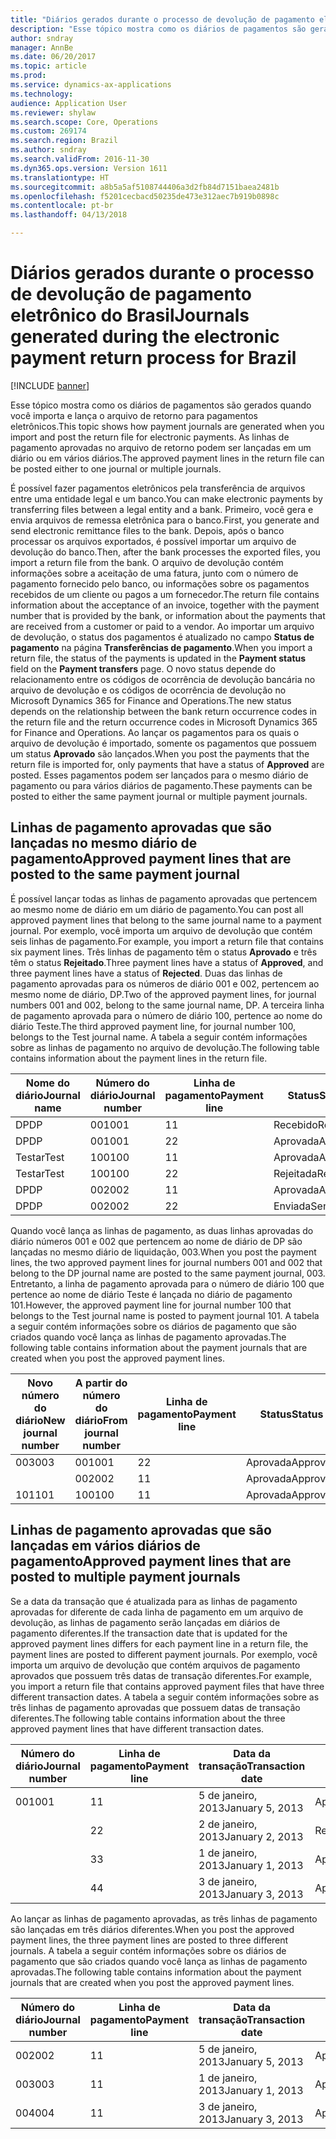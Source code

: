 ```yaml
---
title: "Diários gerados durante o processo de devolução de pagamento eletrônico do Brasil"
description: "Esse tópico mostra como os diários de pagamentos são gerados quando você importa e lança o arquivo de retorno para pagamentos eletrônicos. As linhas de pagamento aprovadas no arquivo de retorno podem ser lançadas em um diário ou em vários diários."
author: sndray
manager: AnnBe
ms.date: 06/20/2017
ms.topic: article
ms.prod: 
ms.service: dynamics-ax-applications
ms.technology: 
audience: Application User
ms.reviewer: shylaw
ms.search.scope: Core, Operations
ms.custom: 269174
ms.search.region: Brazil
ms.author: sndray
ms.search.validFrom: 2016-11-30
ms.dyn365.ops.version: Version 1611
ms.translationtype: HT
ms.sourcegitcommit: a8b5a5af5108744406a3d2fb84d7151baea2481b
ms.openlocfilehash: f5201cecbacd50235de473e312aec7b919b0898c
ms.contentlocale: pt-br
ms.lasthandoff: 04/13/2018

---
```


# <a name="journals-generated-during-the-electronic-payment-return-process-for-brazil"></a><span data-ttu-id="e3e9d-104">Diários gerados durante o processo de devolução de pagamento eletrônico do Brasil</span><span class="sxs-lookup"><span data-stu-id="e3e9d-104">Journals generated during the electronic payment return process for Brazil</span></span>

[!INCLUDE [banner](../includes/banner.md)]

<span data-ttu-id="e3e9d-105">Esse tópico mostra como os diários de pagamentos são gerados quando você importa e lança o arquivo de retorno para pagamentos eletrônicos.</span><span class="sxs-lookup"><span data-stu-id="e3e9d-105">This topic shows how payment journals are generated when you import and post the return file for electronic payments.</span></span> <span data-ttu-id="e3e9d-106">As linhas de pagamento aprovadas no arquivo de retorno podem ser lançadas em um diário ou em vários diários.</span><span class="sxs-lookup"><span data-stu-id="e3e9d-106">The approved payment lines in the return file can be posted either to one journal or multiple journals.</span></span>

<span data-ttu-id="e3e9d-107">É possível fazer pagamentos eletrônicos pela transferência de arquivos entre uma entidade legal e um banco.</span><span class="sxs-lookup"><span data-stu-id="e3e9d-107">You can make electronic payments by transferring files between a legal entity and a bank.</span></span> <span data-ttu-id="e3e9d-108">Primeiro, você gera e envia arquivos de remessa eletrônica para o banco.</span><span class="sxs-lookup"><span data-stu-id="e3e9d-108">First, you generate and send electronic remittance files to the bank.</span></span> <span data-ttu-id="e3e9d-109">Depois, após o banco processar os arquivos exportados, é possível importar um arquivo de devolução do banco.</span><span class="sxs-lookup"><span data-stu-id="e3e9d-109">Then, after the bank processes the exported files, you import a return file from the bank.</span></span> <span data-ttu-id="e3e9d-110">O arquivo de devolução contém informações sobre a aceitação de uma fatura, junto com o número de pagamento fornecido pelo banco, ou informações sobre os pagamentos recebidos de um cliente ou pagos a um fornecedor.</span><span class="sxs-lookup"><span data-stu-id="e3e9d-110">The return file contains information about the acceptance of an invoice, together with the payment number that is provided by the bank, or information about the payments that are received from a customer or paid to a vendor.</span></span> <span data-ttu-id="e3e9d-111">Ao importar um arquivo de devolução, o status dos pagamentos é atualizado no campo **Status de pagamento** na página **Transferências de pagamento**.</span><span class="sxs-lookup"><span data-stu-id="e3e9d-111">When you import a return file, the status of the payments is updated in the **Payment status** field on the **Payment transfers** page.</span></span> <span data-ttu-id="e3e9d-112">O novo status depende do relacionamento entre os códigos de ocorrência de devolução bancária no arquivo de devolução e os códigos de ocorrência de devolução no Microsoft Dynamics 365 for Finance and Operations.</span><span class="sxs-lookup"><span data-stu-id="e3e9d-112">The new status depends on the relationship between the bank return occurrence codes in the return file and the return occurrence codes in Microsoft Dynamics 365 for Finance and Operations.</span></span> <span data-ttu-id="e3e9d-113">Ao lançar os pagamentos para os quais o arquivo de devolução é importado, somente os pagamentos que possuem um status **Aprovado** são lançados.</span><span class="sxs-lookup"><span data-stu-id="e3e9d-113">When you post the payments that the return file is imported for, only payments that have a status of **Approved** are posted.</span></span> <span data-ttu-id="e3e9d-114">Esses pagamentos podem ser lançados para o mesmo diário de pagamento ou para vários diários de pagamento.</span><span class="sxs-lookup"><span data-stu-id="e3e9d-114">These payments can be posted to either the same payment journal or multiple payment journals.</span></span>

## <a name="approved-payment-lines-that-are-posted-to-the-same-payment-journal"></a><span data-ttu-id="e3e9d-115">Linhas de pagamento aprovadas que são lançadas no mesmo diário de pagamento</span><span class="sxs-lookup"><span data-stu-id="e3e9d-115">Approved payment lines that are posted to the same payment journal</span></span>
<span data-ttu-id="e3e9d-116">É possível lançar todas as linhas de pagamento aprovadas que pertencem ao mesmo nome de diário em um diário de pagamento.</span><span class="sxs-lookup"><span data-stu-id="e3e9d-116">You can post all approved payment lines that belong to the same journal name to a payment journal.</span></span> <span data-ttu-id="e3e9d-117">Por exemplo, você importa um arquivo de devolução que contém seis linhas de pagamento.</span><span class="sxs-lookup"><span data-stu-id="e3e9d-117">For example, you import a return file that contains six payment lines.</span></span> <span data-ttu-id="e3e9d-118">Três linhas de pagamento têm o status **Aprovado** e três têm o status **Rejeitado**.</span><span class="sxs-lookup"><span data-stu-id="e3e9d-118">Three payment lines have a status of **Approved**, and three payment lines have a status of **Rejected**.</span></span> <span data-ttu-id="e3e9d-119">Duas das linhas de pagamento aprovadas para os números de diário 001 e 002, pertencem ao mesmo nome de diário, DP.</span><span class="sxs-lookup"><span data-stu-id="e3e9d-119">Two of the approved payment lines, for journal numbers 001 and 002, belong to the same journal name, DP.</span></span> <span data-ttu-id="e3e9d-120">A terceira linha de pagamento aprovada para o número de diário 100, pertence ao nome do diário Teste.</span><span class="sxs-lookup"><span data-stu-id="e3e9d-120">The third approved payment line, for journal number 100, belongs to the Test journal name.</span></span> <span data-ttu-id="e3e9d-121">A tabela a seguir contém informações sobre as linhas de pagamento no arquivo de devolução.</span><span class="sxs-lookup"><span data-stu-id="e3e9d-121">The following table contains information about the payment lines in the return file.</span></span>

| <span data-ttu-id="e3e9d-122">Nome do diário</span><span class="sxs-lookup"><span data-stu-id="e3e9d-122">Journal name</span></span> | <span data-ttu-id="e3e9d-123">Número do diário</span><span class="sxs-lookup"><span data-stu-id="e3e9d-123">Journal number</span></span> | <span data-ttu-id="e3e9d-124">Linha de pagamento</span><span class="sxs-lookup"><span data-stu-id="e3e9d-124">Payment line</span></span> | <span data-ttu-id="e3e9d-125">Status</span><span class="sxs-lookup"><span data-stu-id="e3e9d-125">Status</span></span>   | <span data-ttu-id="e3e9d-126">Valor</span><span class="sxs-lookup"><span data-stu-id="e3e9d-126">Amount</span></span> |
|--------------|----------------|--------------|----------|--------|
| <span data-ttu-id="e3e9d-127">DP</span><span class="sxs-lookup"><span data-stu-id="e3e9d-127">DP</span></span>           | <span data-ttu-id="e3e9d-128">001</span><span class="sxs-lookup"><span data-stu-id="e3e9d-128">001</span></span>            | <span data-ttu-id="e3e9d-129">1</span><span class="sxs-lookup"><span data-stu-id="e3e9d-129">1</span></span>            | <span data-ttu-id="e3e9d-130">Recebido</span><span class="sxs-lookup"><span data-stu-id="e3e9d-130">Received</span></span> | <span data-ttu-id="e3e9d-131">1.000</span><span class="sxs-lookup"><span data-stu-id="e3e9d-131">1,000</span></span>  |
| <span data-ttu-id="e3e9d-132">DP</span><span class="sxs-lookup"><span data-stu-id="e3e9d-132">DP</span></span>           | <span data-ttu-id="e3e9d-133">001</span><span class="sxs-lookup"><span data-stu-id="e3e9d-133">001</span></span>            | <span data-ttu-id="e3e9d-134">2</span><span class="sxs-lookup"><span data-stu-id="e3e9d-134">2</span></span>            | <span data-ttu-id="e3e9d-135">Aprovada</span><span class="sxs-lookup"><span data-stu-id="e3e9d-135">Approved</span></span> | <span data-ttu-id="e3e9d-136">2.000</span><span class="sxs-lookup"><span data-stu-id="e3e9d-136">2,000</span></span>  |
| <span data-ttu-id="e3e9d-137">Testar</span><span class="sxs-lookup"><span data-stu-id="e3e9d-137">Test</span></span>         | <span data-ttu-id="e3e9d-138">100</span><span class="sxs-lookup"><span data-stu-id="e3e9d-138">100</span></span>            | <span data-ttu-id="e3e9d-139">1</span><span class="sxs-lookup"><span data-stu-id="e3e9d-139">1</span></span>            | <span data-ttu-id="e3e9d-140">Aprovada</span><span class="sxs-lookup"><span data-stu-id="e3e9d-140">Approved</span></span> | <span data-ttu-id="e3e9d-141">3.000</span><span class="sxs-lookup"><span data-stu-id="e3e9d-141">3,000</span></span>  |
| <span data-ttu-id="e3e9d-142">Testar</span><span class="sxs-lookup"><span data-stu-id="e3e9d-142">Test</span></span>         | <span data-ttu-id="e3e9d-143">100</span><span class="sxs-lookup"><span data-stu-id="e3e9d-143">100</span></span>            | <span data-ttu-id="e3e9d-144">2</span><span class="sxs-lookup"><span data-stu-id="e3e9d-144">2</span></span>            | <span data-ttu-id="e3e9d-145">Rejeitada</span><span class="sxs-lookup"><span data-stu-id="e3e9d-145">Rejected</span></span> | <span data-ttu-id="e3e9d-146">4.000</span><span class="sxs-lookup"><span data-stu-id="e3e9d-146">4,000</span></span>  |
| <span data-ttu-id="e3e9d-147">DP</span><span class="sxs-lookup"><span data-stu-id="e3e9d-147">DP</span></span>           | <span data-ttu-id="e3e9d-148">002</span><span class="sxs-lookup"><span data-stu-id="e3e9d-148">002</span></span>            | <span data-ttu-id="e3e9d-149">1</span><span class="sxs-lookup"><span data-stu-id="e3e9d-149">1</span></span>            | <span data-ttu-id="e3e9d-150">Aprovada</span><span class="sxs-lookup"><span data-stu-id="e3e9d-150">Approved</span></span> | <span data-ttu-id="e3e9d-151">5.000</span><span class="sxs-lookup"><span data-stu-id="e3e9d-151">5,000</span></span>  |
| <span data-ttu-id="e3e9d-152">DP</span><span class="sxs-lookup"><span data-stu-id="e3e9d-152">DP</span></span>           | <span data-ttu-id="e3e9d-153">002</span><span class="sxs-lookup"><span data-stu-id="e3e9d-153">002</span></span>            | <span data-ttu-id="e3e9d-154">2</span><span class="sxs-lookup"><span data-stu-id="e3e9d-154">2</span></span>            | <span data-ttu-id="e3e9d-155">Enviada</span><span class="sxs-lookup"><span data-stu-id="e3e9d-155">Sent</span></span>     | <span data-ttu-id="e3e9d-156">6,000</span><span class="sxs-lookup"><span data-stu-id="e3e9d-156">6,000</span></span>  |

<span data-ttu-id="e3e9d-157">Quando você lança as linhas de pagamento, as duas linhas aprovadas do diário números 001 e 002 que pertencem ao nome de diário de DP são lançadas no mesmo diário de liquidação, 003.</span><span class="sxs-lookup"><span data-stu-id="e3e9d-157">When you post the payment lines, the two approved payment lines for journal numbers 001 and 002 that belong to the DP journal name are posted to the same payment journal, 003.</span></span> <span data-ttu-id="e3e9d-158">Entretanto, a linha de pagamento aprovada para o número de diário 100 que pertence ao nome de diário Teste é lançada no diário de pagamento 101.</span><span class="sxs-lookup"><span data-stu-id="e3e9d-158">However, the approved payment line for journal number 100 that belongs to the Test journal name is posted to payment journal 101.</span></span> <span data-ttu-id="e3e9d-159">A tabela a seguir contém informações sobre os diários de pagamento que são criados quando você lança as linhas de pagamento aprovadas.</span><span class="sxs-lookup"><span data-stu-id="e3e9d-159">The following table contains information about the payment journals that are created when you post the approved payment lines.</span></span>

| <span data-ttu-id="e3e9d-160">Novo número do diário</span><span class="sxs-lookup"><span data-stu-id="e3e9d-160">New journal number</span></span> | <span data-ttu-id="e3e9d-161">A partir do número do diário</span><span class="sxs-lookup"><span data-stu-id="e3e9d-161">From journal number</span></span> | <span data-ttu-id="e3e9d-162">Linha de pagamento</span><span class="sxs-lookup"><span data-stu-id="e3e9d-162">Payment line</span></span> | <span data-ttu-id="e3e9d-163">Status</span><span class="sxs-lookup"><span data-stu-id="e3e9d-163">Status</span></span>   | <span data-ttu-id="e3e9d-164">Valor</span><span class="sxs-lookup"><span data-stu-id="e3e9d-164">Amount</span></span> |
|--------------------|---------------------|--------------|----------|--------|
| <span data-ttu-id="e3e9d-165">003</span><span class="sxs-lookup"><span data-stu-id="e3e9d-165">003</span></span>                | <span data-ttu-id="e3e9d-166">001</span><span class="sxs-lookup"><span data-stu-id="e3e9d-166">001</span></span>                 | <span data-ttu-id="e3e9d-167">2</span><span class="sxs-lookup"><span data-stu-id="e3e9d-167">2</span></span>            | <span data-ttu-id="e3e9d-168">Aprovada</span><span class="sxs-lookup"><span data-stu-id="e3e9d-168">Approved</span></span> | <span data-ttu-id="e3e9d-169">2.000</span><span class="sxs-lookup"><span data-stu-id="e3e9d-169">2,000</span></span>  |
|                    | <span data-ttu-id="e3e9d-170">002</span><span class="sxs-lookup"><span data-stu-id="e3e9d-170">002</span></span>                 | <span data-ttu-id="e3e9d-171">1</span><span class="sxs-lookup"><span data-stu-id="e3e9d-171">1</span></span>            | <span data-ttu-id="e3e9d-172">Aprovada</span><span class="sxs-lookup"><span data-stu-id="e3e9d-172">Approved</span></span> | <span data-ttu-id="e3e9d-173">5.000</span><span class="sxs-lookup"><span data-stu-id="e3e9d-173">5,000</span></span>  |
| <span data-ttu-id="e3e9d-174">101</span><span class="sxs-lookup"><span data-stu-id="e3e9d-174">101</span></span>                | <span data-ttu-id="e3e9d-175">100</span><span class="sxs-lookup"><span data-stu-id="e3e9d-175">100</span></span>                 | <span data-ttu-id="e3e9d-176">1</span><span class="sxs-lookup"><span data-stu-id="e3e9d-176">1</span></span>            | <span data-ttu-id="e3e9d-177">Aprovada</span><span class="sxs-lookup"><span data-stu-id="e3e9d-177">Approved</span></span> | <span data-ttu-id="e3e9d-178">3.000</span><span class="sxs-lookup"><span data-stu-id="e3e9d-178">3,000</span></span>  |

## <a name="approved-payment-lines-that-are-posted-to-multiple-payment-journals"></a><span data-ttu-id="e3e9d-179">Linhas de pagamento aprovadas que são lançadas em vários diários de pagamento</span><span class="sxs-lookup"><span data-stu-id="e3e9d-179">Approved payment lines that are posted to multiple payment journals</span></span>
<span data-ttu-id="e3e9d-180">Se a data da transação que é atualizada para as linhas de pagamento aprovadas for diferente de cada linha de pagamento em um arquivo de devolução, as linhas de pagamento serão lançadas em diários de pagamento diferentes.</span><span class="sxs-lookup"><span data-stu-id="e3e9d-180">If the transaction date that is updated for the approved payment lines differs for each payment line in a return file, the payment lines are posted to different payment journals.</span></span> <span data-ttu-id="e3e9d-181">Por exemplo, você importa um arquivo de devolução que contém arquivos de pagamento aprovados que possuem três datas de transação diferentes.</span><span class="sxs-lookup"><span data-stu-id="e3e9d-181">For example, you import a return file that contains approved payment files that have three different transaction dates.</span></span> <span data-ttu-id="e3e9d-182">A tabela a seguir contém informações sobre as três linhas de pagamento aprovadas que possuem datas de transação diferentes.</span><span class="sxs-lookup"><span data-stu-id="e3e9d-182">The following table contains information about the three approved payment lines that have different transaction dates.</span></span>

| <span data-ttu-id="e3e9d-183">Número do diário</span><span class="sxs-lookup"><span data-stu-id="e3e9d-183">Journal number</span></span> | <span data-ttu-id="e3e9d-184">Linha de pagamento</span><span class="sxs-lookup"><span data-stu-id="e3e9d-184">Payment line</span></span> | <span data-ttu-id="e3e9d-185">Data da transação</span><span class="sxs-lookup"><span data-stu-id="e3e9d-185">Transaction date</span></span> | <span data-ttu-id="e3e9d-186">Status</span><span class="sxs-lookup"><span data-stu-id="e3e9d-186">Status</span></span>   | <span data-ttu-id="e3e9d-187">Valor</span><span class="sxs-lookup"><span data-stu-id="e3e9d-187">Amount</span></span> |
|----------------|--------------|------------------|----------|--------|
| <span data-ttu-id="e3e9d-188">001</span><span class="sxs-lookup"><span data-stu-id="e3e9d-188">001</span></span>            | <span data-ttu-id="e3e9d-189">1</span><span class="sxs-lookup"><span data-stu-id="e3e9d-189">1</span></span>            | <span data-ttu-id="e3e9d-190">5 de janeiro, 2013</span><span class="sxs-lookup"><span data-stu-id="e3e9d-190">January 5, 2013</span></span>  | <span data-ttu-id="e3e9d-191">Aprovada</span><span class="sxs-lookup"><span data-stu-id="e3e9d-191">Approved</span></span> | <span data-ttu-id="e3e9d-192">1.000</span><span class="sxs-lookup"><span data-stu-id="e3e9d-192">1,000</span></span>  |
|                | <span data-ttu-id="e3e9d-193">2</span><span class="sxs-lookup"><span data-stu-id="e3e9d-193">2</span></span>            | <span data-ttu-id="e3e9d-194">2 de janeiro, 2013</span><span class="sxs-lookup"><span data-stu-id="e3e9d-194">January 2, 2013</span></span>  | <span data-ttu-id="e3e9d-195">Recebido</span><span class="sxs-lookup"><span data-stu-id="e3e9d-195">Received</span></span> | <span data-ttu-id="e3e9d-196">2.000</span><span class="sxs-lookup"><span data-stu-id="e3e9d-196">2,000</span></span>  |
|                | <span data-ttu-id="e3e9d-197">3</span><span class="sxs-lookup"><span data-stu-id="e3e9d-197">3</span></span>            | <span data-ttu-id="e3e9d-198">1 de janeiro, 2013</span><span class="sxs-lookup"><span data-stu-id="e3e9d-198">January 1, 2013</span></span>  | <span data-ttu-id="e3e9d-199">Aprovada</span><span class="sxs-lookup"><span data-stu-id="e3e9d-199">Approved</span></span> | <span data-ttu-id="e3e9d-200">3.000</span><span class="sxs-lookup"><span data-stu-id="e3e9d-200">3,000</span></span>  |
|                | <span data-ttu-id="e3e9d-201">4</span><span class="sxs-lookup"><span data-stu-id="e3e9d-201">4</span></span>            | <span data-ttu-id="e3e9d-202">3 de janeiro, 2013</span><span class="sxs-lookup"><span data-stu-id="e3e9d-202">January 3, 2013</span></span>  | <span data-ttu-id="e3e9d-203">Aprovada</span><span class="sxs-lookup"><span data-stu-id="e3e9d-203">Approved</span></span> | <span data-ttu-id="e3e9d-204">4.000</span><span class="sxs-lookup"><span data-stu-id="e3e9d-204">4,000</span></span>  |

<span data-ttu-id="e3e9d-205">Ao lançar as linhas de pagamento aprovadas, as três linhas de pagamento são lançadas em três diários diferentes.</span><span class="sxs-lookup"><span data-stu-id="e3e9d-205">When you post the approved payment lines, the three payment lines are posted to three different journals.</span></span> <span data-ttu-id="e3e9d-206">A tabela a seguir contém informações sobre os diários de pagamento que são criados quando você lança as linhas de pagamento aprovadas.</span><span class="sxs-lookup"><span data-stu-id="e3e9d-206">The following table contains information about the payment journals that are created when you post the approved payment lines.</span></span>

| <span data-ttu-id="e3e9d-207">Número do diário</span><span class="sxs-lookup"><span data-stu-id="e3e9d-207">Journal number</span></span> | <span data-ttu-id="e3e9d-208">Linha de pagamento</span><span class="sxs-lookup"><span data-stu-id="e3e9d-208">Payment line</span></span> | <span data-ttu-id="e3e9d-209">Data da transação</span><span class="sxs-lookup"><span data-stu-id="e3e9d-209">Transaction date</span></span> | <span data-ttu-id="e3e9d-210">Status</span><span class="sxs-lookup"><span data-stu-id="e3e9d-210">Status</span></span>   | <span data-ttu-id="e3e9d-211">Valor</span><span class="sxs-lookup"><span data-stu-id="e3e9d-211">Amount</span></span> |
|----------------|--------------|------------------|----------|--------|
| <span data-ttu-id="e3e9d-212">002</span><span class="sxs-lookup"><span data-stu-id="e3e9d-212">002</span></span>            | <span data-ttu-id="e3e9d-213">1</span><span class="sxs-lookup"><span data-stu-id="e3e9d-213">1</span></span>            | <span data-ttu-id="e3e9d-214">5 de janeiro, 2013</span><span class="sxs-lookup"><span data-stu-id="e3e9d-214">January 5, 2013</span></span>  | <span data-ttu-id="e3e9d-215">Aprovada</span><span class="sxs-lookup"><span data-stu-id="e3e9d-215">Approved</span></span> | <span data-ttu-id="e3e9d-216">1.000</span><span class="sxs-lookup"><span data-stu-id="e3e9d-216">1,000</span></span>  |
| <span data-ttu-id="e3e9d-217">003</span><span class="sxs-lookup"><span data-stu-id="e3e9d-217">003</span></span>            | <span data-ttu-id="e3e9d-218">1</span><span class="sxs-lookup"><span data-stu-id="e3e9d-218">1</span></span>            | <span data-ttu-id="e3e9d-219">1 de janeiro, 2013</span><span class="sxs-lookup"><span data-stu-id="e3e9d-219">January 1, 2013</span></span>  | <span data-ttu-id="e3e9d-220">Aprovada</span><span class="sxs-lookup"><span data-stu-id="e3e9d-220">Approved</span></span> | <span data-ttu-id="e3e9d-221">3.000</span><span class="sxs-lookup"><span data-stu-id="e3e9d-221">3,000</span></span>  |
| <span data-ttu-id="e3e9d-222">004</span><span class="sxs-lookup"><span data-stu-id="e3e9d-222">004</span></span>            | <span data-ttu-id="e3e9d-223">1</span><span class="sxs-lookup"><span data-stu-id="e3e9d-223">1</span></span>            | <span data-ttu-id="e3e9d-224">3 de janeiro, 2013</span><span class="sxs-lookup"><span data-stu-id="e3e9d-224">January 3, 2013</span></span>  | <span data-ttu-id="e3e9d-225">Aprovada</span><span class="sxs-lookup"><span data-stu-id="e3e9d-225">Approved</span></span> | <span data-ttu-id="e3e9d-226">4.000</span><span class="sxs-lookup"><span data-stu-id="e3e9d-226">4,000</span></span>  |






